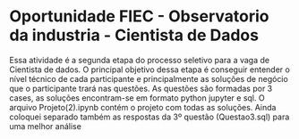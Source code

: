 # Oportunidade FIEC - Observatorio da industria - Cientista de Dados

Essa atividade é a segunda etapa do processo seletivo para a vaga de Cientista de dados. 
O principal objetivo dessa etapa é conseguir entender o nível técnico de cada participante e principalmente as soluções de negócio que o participante trará nas questões. As questões são formadas por 3 cases, as soluções encontram-se em formato python jupyter e sql.
O arquivo Projeto(2).ipynb contém o projeto com todas as soluções. Ainda coloquei separado também as respostas da 3º questão (Questao3.sql) para uma melhor análise
